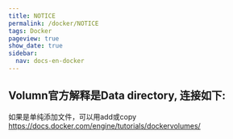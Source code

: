```yaml
---
title: NOTICE
permalink: /docker/NOTICE
tags: Docker
pageview: true
show_date: true
sidebar:
  nav: docs-en-docker
---
```

## Volumn官方解释是Data directory, 连接如下:
如果是单纯添加文件，可以用add或copy
https://docs.docker.com/engine/tutorials/dockervolumes/

